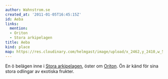 ```yaml
---
author: Wahnstrom.se
created_at: '2011-01-05T16:45:15Z'
id: Aeba
links:
  mention:
  - Oriton
  - Stora arkipelagen
title: Aeba
kind: place
map: https://res.cloudinary.com/helmgast/image/upload/x_2462,y_2410,w_550,h_550,c_crop/v1603129757/uploaded/Mundana-extra.jpg
---
```


En ö belägen inne i [Stora arkipelagen], öster om [Oriton]. Ön är känd för sina stora odlingar av
exotiska frukter.

  [Stora arkipelagen]: Stora_arkipelagen
  [Oriton]: Oriton